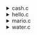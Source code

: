 <details>
  <summary>cash.c</summary>
  <ul>
  <li>Write, in a file called cash.c in ~/workspace/pset1/cash/, a program that first asks the user how much change is owed and then spits out the minimum number of coins with which said change can be made.</li>
  <li>Use get_float from the CS50 Library to get the user’s input and printf from the Standard I/O library to output your answer. Assume that the only coins available are quarters (25¢), dimes (10¢), nickels (5¢), and pennies (1¢).
    <ul>
      <li> We ask that you use get_float so that you can handle dollars and cents, albeit sans dollar sign. In other words, if some customer is owed $9.75 (as in the case where a newspaper costs 25¢ but the customer pays with a $10 bill), assume that your program’s input will be 9.75 and not $9.75 or 975. However, if some customer is owed $9 exactly, assume that your program’s input will be 9.00 or just 9 but, again, not $9 or 900. Of course, by nature of floating-point values, your program will likely work with inputs like 9.0 and 9.000 as well; you need not worry about checking whether the user’s input is "formatted" like money should be.
      </li>
    </ul>
    </li>
  <li>You need not try to check whether a user’s input is too large to fit in a float. Using get_float alone will ensure that the user’s input is indeed a floating-point (or integral) value but not that it is non-negative.</li>
<li> If the user fails to provide a non-negative value, your program should re-prompt the user for a valid amount again and again until the user complies. </li>
<li>Incidentally, so that we can automate some tests of your code, we ask that your program’s last line of output be only the minimum number of coins possible: an integer followed by \n.</li>
</ul>  
</details>
<details>
  <summary>hello.c</summary>
  Standard hello world application :)
</details>
<details>
  <summary>mario.c</summary>
  Write a program in C that recreates a half-pyramid using hashes (#) for blocks. Prompt the user for the half-pyramid’s height and align the bottom-left corner of the half-pyramid with the left-hand edge of the terminal window.
</details>
<details>
  <summary>water.c</summary>
  Write, in a file called water.c in your ~/workspace/pset1 directory, a program that prompts the user for the length of his or her shower in minutes (as a positive integer) and then prints the equivalent number of bottles of water (as an integer) per the sample output below, wherein underlined text represents some user’s input.
</details>
